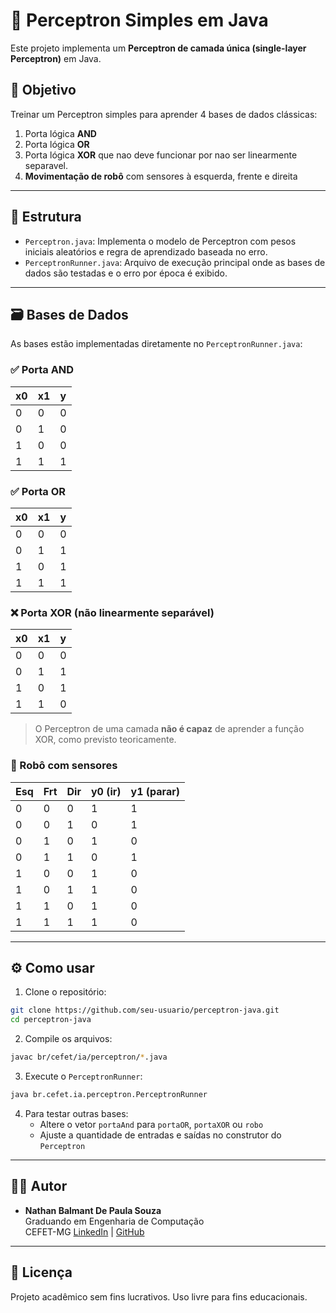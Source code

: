 
# 🧠 Perceptron Simples em Java

Este projeto implementa um **Perceptron de camada única (single-layer Perceptron)** em Java.

## 📌 Objetivo

Treinar um Perceptron simples para aprender 4 bases de dados clássicas:
1. Porta lógica **AND**
2. Porta lógica **OR**
3. Porta lógica **XOR** que nao deve funcionar por nao ser linearmente separavel.
4. **Movimentação de robô** com sensores à esquerda, frente e direita

---

## 📁 Estrutura

- `Perceptron.java`: Implementa o modelo de Perceptron com pesos iniciais aleatórios e regra de aprendizado baseada no erro.
- `PerceptronRunner.java`: Arquivo de execução principal onde as bases de dados são testadas e o erro por época é exibido.

---

## 🗃️ Bases de Dados

As bases estão implementadas diretamente no `PerceptronRunner.java`:

### ✅ Porta AND
| x0 | x1 | y |
|----|----|---|
| 0  | 0  | 0 |
| 0  | 1  | 0 |
| 1  | 0  | 0 |
| 1  | 1  | 1 |

### ✅ Porta OR
| x0 | x1 | y |
|----|----|---|
| 0  | 0  | 0 |
| 0  | 1  | 1 |
| 1  | 0  | 1 |
| 1  | 1  | 1 |

### ❌ Porta XOR (não linearmente separável)
| x0 | x1 | y |
|----|----|---|
| 0  | 0  | 0 |
| 0  | 1  | 1 |
| 1  | 0  | 1 |
| 1  | 1  | 0 |

> O Perceptron de uma camada **não é capaz** de aprender a função XOR, como previsto teoricamente.

### 🤖 Robô com sensores
| Esq | Frt | Dir | y0 (ir) | y1 (parar) |
|-----|-----|-----|---------|------------|
|  0  |  0  |  0  |    1    |     1      |
|  0  |  0  |  1  |    0    |     1      |
|  0  |  1  |  0  |    1    |     0      |
|  0  |  1  |  1  |    0    |     1      |
|  1  |  0  |  0  |    1    |     0      |
|  1  |  0  |  1  |    1    |     0      |
|  1  |  1  |  0  |    1    |     0      |
|  1  |  1  |  1  |    1    |     0      |

---

## ⚙️ Como usar

1. Clone o repositório:

```bash
git clone https://github.com/seu-usuario/perceptron-java.git
cd perceptron-java
```

2. Compile os arquivos:

```bash
javac br/cefet/ia/perceptron/*.java
```

3. Execute o `PerceptronRunner`:

```bash
java br.cefet.ia.perceptron.PerceptronRunner
```

4. Para testar outras bases:
   - Altere o vetor `portaAnd` para `portaOR`, `portaXOR` ou `robo`
   - Ajuste a quantidade de entradas e saídas no construtor do `Perceptron`

---

## 👨‍💻 Autor

- **Nathan Balmant De Paula Souza**  
Graduando em Engenharia de Computação  
CEFET-MG 
[LinkedIn](https://www.linkedin.com/in/nathanbalmant) | [GitHub](https://github.com/NathanBalmant)

---

## 🧾 Licença

Projeto acadêmico sem fins lucrativos. Uso livre para fins educacionais.
